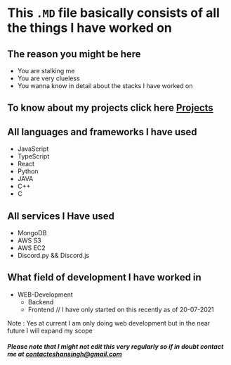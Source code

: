 # This `.MD` file basically consists of all the things I have worked on

## The reason you might be here
* You are stalking me
* You are very clueless
* You wanna know in detail about the stacks I have worked on

## To know about my projects click here [Projects](https://github.com/Kevin-Aaaquil/Kevin-Aaaquil/blob/main/Projects.MD)

## All languages and frameworks I have used
* JavaScript
* TypeScript
* React
* Python
* JAVA
* C++
* C

## All services I Have used
* MongoDB
* AWS S3
* AWS EC2
* Discord.py && Discord.js


## What field of development I have worked in
* WEB-Development
  * Backend    
  * Frontend    // I have only started on this recently as of 20-07-2021

Note : Yes at current I am only doing web development but in the near future I will expand my scope

##### Please note that I might not edit this very regularly so if in doubt contact me at contacteshansingh@gmail.com
